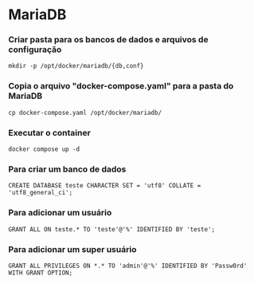 # MariaDB

### Criar pasta para os bancos de dados e arquivos de configuração
	mkdir -p /opt/docker/mariadb/{db,conf}

### Copia o arquivo "docker-compose.yaml" para a pasta do MariaDB
	cp docker-compose.yaml /opt/docker/mariadb/

### Executar o container
	docker compose up -d

### Para criar um banco de dados
	CREATE DATABASE teste CHARACTER SET = 'utf8' COLLATE = 'utf8_general_ci';
### Para adicionar um usuário
	GRANT ALL ON teste.* TO 'teste'@'%' IDENTIFIED BY 'teste';
### Para adicionar um super usuário
	GRANT ALL PRIVILEGES ON *.* TO 'admin'@'%' IDENTIFIED BY 'Passw0rd' WITH GRANT OPTION;
